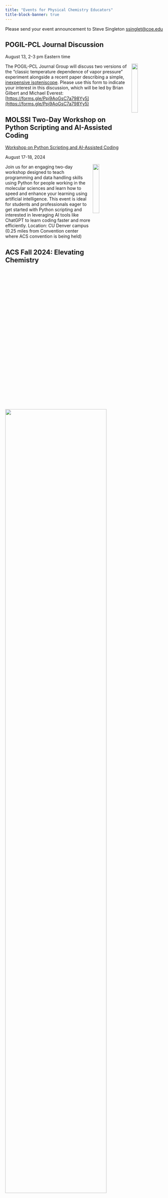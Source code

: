```yaml
---
title: "Events for Physical Chemistry Educators"
title-block-banner: true
---
```


Please send your event announcement to Steve Singleton ssinglet@coe.edu


## POGIL-PCL Journal Discussion

August 13, 2-3 pm Eastern time

<img src="pogil-pcl.png" width="20%" align="right" style="padding-left: 10px;"/>

The POGIL-PCL Journal Group will discuss two versions of the &ldquo;classic temperature dependence of vapor pressure&rdquo; experiment alongside a recent paper describing a simple, [inexpensive isoteniscope](https://pubs.acs.org/doi/10.1021/acs.jchemed.3c01138). Please use this form to indicate your interest in this discussion, which will be led by Brian Gilbert and Michael Everest: [https://forms.gle/Ppj9AoGsC7a798Yy5](https://forms.gle/Ppj9AoGsC7a798Yy5)


## MOLSSI Two-Day Workshop on Python Scripting and AI-Assisted Coding

[Workshop on Python Scripting and AI-Assisted Coding](https://molssi.org/two-day-workshop-on-python-scripting-and-ai-assisted-coding/)

August 17-18, 2024

<img src="http://education.molssi.org/python-package-best-practices/_static/molssi_main_logo.png" width="20%" align="right" style="padding-right: 10px;"/>

Join us for an engaging two-day workshop designed to teach programming and data
handling skills using Python for people working in the molecular sciences and learn how to speed and enhance your learning using artificial intelligence. This event is ideal for students and professionals eager to get started with Python scripting and interested in leveraging AI tools like ChatGPT to learn coding faster and more efficiently. Location: CU Denver campus (0.25 miles from Convention center where ACS convention is being held)


## ACS Fall 2024: Elevating Chemistry

<img src="images/events-acsfall2024.png" width="80%" align="center"/>

<https://www.acs.org/meetings/acs-meetings/fall.html>

August 18-22, 2024

Ways to Attend: The ACS Meetings & Expos are now hybrid with sessions in-person and virtual. You can register for hybrid, with access to both in-person and virtual sessions, or only virtual.


## ECRICE 2024: European Conference on Research in Chemical Education

September 5-7, 2024

<https://ecrice2024.events.chemistry.pt/>

<img src="images/events-ecrice-2024.png" width="40%" align="right" style="padding-right: 10px;"/>

It is relevant to examine different learning environments, new educational tools, and new ways in which neuroeducation, technology and artificial intelligence, can be integrated into chemical education, and promote the engagement of students in the learning process.

The ECRICE24 Committees of this International conference invite all chemistry education researchers and teachers to come to the conference and challenge them to showcase presentations, submit abstracts, and present work, regarding new developments in Chemical Education, through the lens of sustainable goals, and participate in the ECRICE 2024 meeting. 

We are looking forward to welcoming you in Lisbon.


## POGIL-PCL Journal Discussion

September 23, 2024, 3-4 pm Eastern time

<img src="pogil-pcl.png" width="20%" align="right" style="padding-left: 10px;"/>

The POGIL-PCL Journal Group will discuss the paper &ldquo;Recommendations for Improving End-User Programming Education: A Case Study with Undergraduate Chemistry Students&rdquo;, Fuchs, et al. <https://doi.org/10.1021/acs.jchemed.4c00219> (Creative Commons). Please use [this google form](https://forms.gle/2L2yrPpxubfV4q1LA) to indicate your interest in participating.


# Past events


## Biennial Conference on Chemical Education (BCCE)

<https://bcce.divched.org/>

Jul 28–Aug 1, 2024 

<img src="https://bcce.divched.org/sites/bcce/files/styles/max_1300x1300/public/2022-07/BCCEhero.jpg" width="70%"/>

The Biennial Conference on Chemical Education (BCCE) is a national meeting sponsored by the Division of Chemical Education (DivCHED) of the American Chemical Society (ACS). The conference is designed for those who teach chemistry at all levels: K-12, secondary school science teachers, undergraduate students, graduate students and post-secondary chemistry faculty.

The conference provides chemistry educators with opportunities for interacting with colleagues at all levels in formal and informal settings. Instructors who are new to chemistry education and those who have years of teaching experience will find this conference to be an excellent source of materials, techniques and chemistry content.


## 27th IUPAC International Conference on Chemistry Education (ICCE2024)

<img src="https://iupac.org/wp-content/themes/iupac/dist/images/logo.png" width="30%" align="right" style="padding-left: 10px;"/>

[https://iupac.org/event/chemistry-education-icce2024/](https://iupac.org/event/chemistry-education-icce2024/)

15 Jul 2024 - 19 Jul 2024

The program is designed to discuss the role of chemistry education not only in classroom setting but also in societal context. Novel teaching and learning methods in chemistry are still the key topics in this conference. Professional development of educators at all levels (school and university) will be included. Societal context of chemistry education such as sustainability, ethics, diversity, equity, and inclusion will also be emphasized in this conference. ICCE 2024 will also include the 12th International Symposium on Microscale Chemistry.


## POGIL-PCL Hybrid Workshop

July 11, 2024

<img src="pogil-pcl.png" width="30%" align="right" style="padding-left: 10px;"/>

The POGIL-PCL team will host a hybrid zoom workshop on July 11, 12-4 pm Eastern time. We will do a new POGIL-PCL experiment, &ldquo;What is the pKa of an Acid-Base Indicator?&rdquo;, developed by Rebecca Michelsen. Each participant will do the experiment in their own laboratory - with discussions happening over zoom in real time.

To participate fully, you should have a computer with audio and video capability as well as access to Google drive. To get the most out of the experience, participants will also complete pre-experiment questions outside of the workshop time. Participants will also need to prepare stock solutions and set up spectrometers to carry out measurements during the four-hour workshop.

Please use this form to indicate your interest in participating in this hybrid workshop:  
[https://forms.gle/gn7d6y6CpLcJv271A](https://forms.gle/gn7d6y6CpLcJv271A)


## MDAnalysis/MolSSI Workshop at Arizona State University

June 24th-25th, 2024

<img src="http://education.molssi.org/python-package-best-practices/_static/molssi_main_logo.png" width="20%" align="left" style="padding-right: 10px;"/>

MDAnalysis, in conjunction with the Molecular Sciences Software Institute(MolSSI) and
with the support of the Chan Zuckerberg Initiative, and the Center for Biological Physics, is holding a free, 2-day workshop on June 24th-25th, 2024 at Arizona State University in Tempe, Arizona, USA.

This two-day workshop is designed to transform attendees from users to developers and will cover an introduction to MDAnalysis, software best practices, and guide participants through the creation of their own MDAKit. Specifically, the workshop will include 3 modules:

1.  An introduction to using and writing custom analyses in MDAnalysis;
2.  An overview of software development and maintenance best practices;
3.  An interactive hackathon session where participants write their own MDAKits.

[MOLSSI Workshop at Arizona State University](https://molssi.org/mdanalysis-molssi-workshop-at-arizona-state-university/)


## POGIL-PCL Journal Discussion

June 11, 2-3pm EDT

We will host a discussion of an article titled &ldquo;Alternative Assessment to Lab Reports: A Phenomenology Study of Undergraduate Biochemistry Students’ Perceptions of Interview Assessment&rdquo; (J. Chem. Educ., Burrows et al.). Please complete this form if you are interested in participating in this discussion: <https://forms.gle/Kcv2xNjGSTQL4sSD7>. Google calendar invitations will go out on June 7. 


## ESCIP2024 Workshop: “Teaching scientific computing at the dawn of AI”

Iowa State University from May 30-31, 2024
<https://escip.io/workshops/workshop2024.html>

<img src="https://escip.io/_static/logo.png" width="15%" align="right" style="padding: 10px 0px 0px 10px;"/>

The central theme of ESCIP2024 workshop is devising new strategies for teaching scientific computing at the time where ChatGPT and similiar disruptive generative AI technologies are changing the way we learn and solve problems.

The workshop will be a combination of keynote and lightning talks, work in small groups, brainstorming sessions and also a training program for anyone interested in learning the best practices for using python based computaation in undergraduate STEM courses.

Research Corporation for Science Advancement (RCSA) is sponsoring the event. Funding will be used to cover the travel and meals during the event.

Registration to attend is free but you must RSVP to reserve a spot! please fill out the registration form by April 25, 2024


## POGIL-PCL Zoom Workshop

The POGIL-PCL team will host a moderated zoom workshop November 2 & 9, 2023, from 7pm-9pm Eastern time. We will work through the experiment, &ldquo;What can an IR spectrum tell you about a molecule?&rdquo; More details about the experiment: <https://chemistry.coe.edu/piper/posts/gas-phase-ir-pcl/>

Teams of participants will work through the experiment and have time to discuss the experiment. Moderators will do regular check-ins and be available for questions, and they will lead discussions on POGIL-PCL and facilitation.

Please complete this form, <https://forms.gle/8YmUuKTEHXpsPUjy6> to let us know your interest in this workshop.

To participate fully, you should have a computer with audio and video capability as well as access to Google drive. To get the most out of the experience, participants will also complete pre-experiment questions outside of the workshop time.

This experiment was recently highlighted in the special issue of J. Chem. Educ. last December: <https://doi.org/10.1021/acs.jchemed.2c00314>


## MOLSSI QCArchive Webinar

Computational chemists: MolSSI is having a webinar on Thursday, Sept. 21, 2023 introducing their new QCArchive Software.  QCArchive is a MolSSI open-source software product that helps you run and archive results for QM calculations.  The webinar is totally introductory, so no experience with QCArchive is needed to attend.  Find out more at <https://molssi.org/introduction-to-qcarchive-free-online-webinar/>


## LABSIP and ACS PHYS Innovative Teaching in Physical and Computational Chemistry

ACS New Orleans, March 18, 2024, 7:30-9:30 pm

The organizers of LABSIP and the ACS PHYS Innovative Teaching in Physical and Computational Chemistry: Making Stronger Connections to Students and Faculty symposium are excited to announce an opportunity for community building among physical chemistry educators at the upcoming ACS meeting in New Orleans. With generous support from Research Corporation for Science Advancement, Cottrell Collaborative, and Schrodinger Online Learning, we will be holding an evening reception on Monday, March 18, 2024, 7:30-9:30 pm at Annunciation (1016 Annunciation St., New Orleans) to welcome everyone to the ACS meeting.

If you are planning to attend the evening reception, please RSVP using the following link: <https://forms.gle/TDNAVbEmcvi3Sx7WA>

LABSIP [Discord community](https://discord.gg/RqVcn6meja)


## LABSIP event at August ACS meeting

Informal coffee hour on Monday August 14, 2023 from about 9:15-11:15 am PDT in the Moscone Center South, 200 level near PHYS and COMP talks.  Please come say hi!  Bring friends! Coffee and snacks will be provided.

